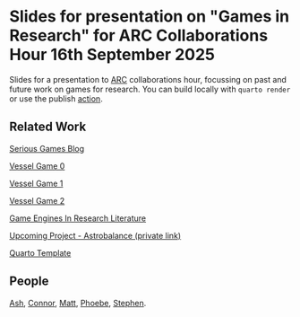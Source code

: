# Slides for presentation on "Games in Research" for ARC Collaborations Hour 16th September 2025

Slides for a presentation to [ARC](https://www.ucl.ac.uk/advanced-research-computing/) collaborations hour, focussing on past and future work on games for research. You can build locally with `quarto render` or use the publish [action](.github/workflows/publish.yml).

## Related Work
[Serious Games Blog](https://blogs.ucl.ac.uk/research-software-development/using-serious-games-for-research-in-keyhole-surgery/)

[Vessel Game 0](https://github.com/SciKit-Surgery/Blood-Vessel-Game)

[Vessel Game 1](https://github.com/SciKit-Surgery/vessel-game)

[Vessel Game 2](https://github.com/Ash2002-a/Vessel-Game-Project)

[Game Engines In Research Literature](https://thompson318.github.io/game_engine_software/)

[Upcoming Project - Astrobalance (private link)](https://github.com/UCL-ARC/arc-opportunities-tracker/issues/1137)

[Quarto Template](https://github.com/UCL-ARC/assets-and-templates/tree/main/quarto-slides)

## People

[Ash](https://github.com/Ash2002-a),
[Connor](https://github.com/rmaphcr),
[Matt](https://github.com/MattClarkson),
[Phoebe](https://github.com/phoebe-whitley),
[Stephen](https://github.com/thompson318).
